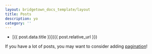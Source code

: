 ```yaml
---
layout: bridgetown_docs_template/layout
title: Posts
description: yo
category: ''
---
```


* [\{\{ post.data.title }}]({{ post.relative_url }})

If you have a lot of posts, you may want to consider adding [pagination](https://www.bridgetownrb.com/docs/content/pagination)!

